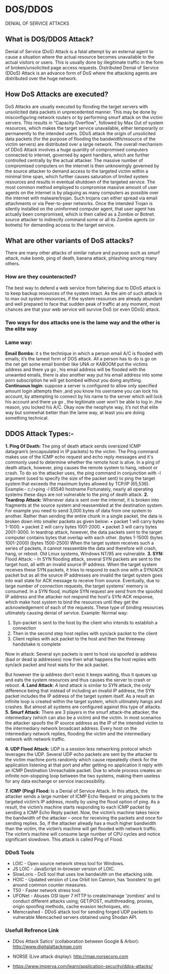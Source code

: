 # DOS/DDOS

DENIAL OF SERVICE ATTACKS

## What is DOS/DDOS Attack?
Denial of Service (DoS) Attack is a fatal attempt by an external agent to cause a situation where the actual resource becomes unavailable to the actual visitors or users. This is usually done by illegitimate traffic in the form of broken/unsolicited page access requests.
Distributed Denial of Service (DDoS) Attack is an advance form of DoS where the attacking agents are distributed over the huge network.

## How DoS Attacks are executed?
DoS Attacks are usually executed by flooding the target servers with unsolicited data packets in unprecedented manner. This may be done by misconfiguring network routers or by performing smurf attack on the victim servers. This results in “Capacity Overflow‟, followed by Max Out of system resources, which makes the target service unavailable, either temporarily or permanently to the intended users. 
DDoS attack the origin of unsolicited data packets (for the purpose of flooding the bandwidth/resource of the victim servers) are distributed over a large network. The overall mechanism of DDoS Attack involves a huge quantity of compromised computers connected to internet, governed by agent handlers, which are further controlled centrally by the actual attacker.
The massive number of compromised computers on the internet is then unknowingly governed by the source attacker to demand access to the targeted victim within a minimal time span, which further causes saturation of limited system resources and results in eventual shutdown of the targeted service.
The most common method employed to compromise massive amount of user agents on the internet is by plaguing as many computers as possible over the internet with malware/trojan. Such trojans can either spread via email attachments or via Peer-to-peer networks. Once the intended Trojan is silently installed on the uninformed computer agent, that user agent has actually been compromised, which is then called as a Zombie or Botnet. source attacker to indirectly command some or all its Zombie agents (or botnets) for demanding access to the target service.
## What are other variants of DoS attacks?
There are many other attacks of similar nature and purpose such as smurf attack, nuke bomb, ping of death, banana attack, phlashing among many others.
### How are they counteracted?
The best way to defend a web service from faltering due to DDoS attack is to keep backup resources of the system intact. As the aim of such attack is to max out system resources, if the system resources are already abundant and well prepared to face that sudden peak of traffic at any moment, most chances are that your web service will survive DoS (or even DDoS) attack.
### Two ways for dos attacks one is the lame way and the other is the elite way
### Lame way:
**Email Bombs:** it s the technique in which a person email A/C is flooded with emails; it’s the lamest form of DOS attack. All a person has to do is go on the net get some email bomber like UNA or KABOOM put the victims address and there ya go , his email address will be flooded with the unwanted emails, there is also another way put his email address into some porn subscription he will get bombed without you doing anything.
**Continuous login:** suppose a server is configured to allow only specified amount login attempts then ,and you know his username you can lock his account, by attempting to connect by his name to the server which will lock his account and there ya go , the legitimate user won’t be able to log in ,the reason, you locked his A/C.
Okay now the neophyte way, it’s not that elite way but somewhat better than the lame way, at least you are doing something technical.

## DDOS Attack Types:-
**1. Ping Of Death:** The ping of death attack sends oversized ICMP datagram’s (encapsulated in IP packets) to the victim. The Ping command makes use of the ICMP echo request and echo reply messages and it's commonly used to determine whether the remote host is alive. In a ping of death attack, however, ping causes the remote system to hang, reboot or crash. To do so the attacker uses, the ping command in conjunction with -l argument (used to specify the size of the packet sent) to ping the target system that exceeds the maximum bytes allowed by TCP/IP (65,536). Example:- c:/>ping -l 65540 hostname Fortunately, nearly all operating systems these days are not vulnerable to the ping of death attack.
**2. Teardrop Attack:** Whenever data is sent over the internet, it is broken into fragments at the source system and reassembled at the destination system. For example you need to send 3,000 bytes of data from one system to another. Rather than sending the entire chunk in a single packet, the data is broken down into smaller packets as given below:
•	packet 1 will carry bytes 1-1000.
•	packet 2 will carry bytes 1001-2000.
•	packet 3 will carry bytes 2001-3000.
In teardrop attack, however, the data packets sent to the target computer contains bytes that overlap with each other.
(bytes 1-1500) (bytes 1001-2000) (bytes 1500-2500)
When the target system receives such a series of packets, it cannot reassemble the data and therefore will crash, hang, or reboot. Old Linux systems, Windows NT/95 are vulnerable.	
**3. SYN:** Flood Attack: - In SYN flooding attack, several SYN packets are sent to the target host, all with an invalid source IP address. When the target system receives these SYN packets, it tries to respond to each one with a SYN/ACK packet but as all the source IP addresses are invalid the target system goes into wait state for ACK message to receive from source. Eventually, due to large number of connection requests, the target systems' memory is consumed. In a SYN flood, multiple SYN request are send from the spoofed IP address and the attacker not respond the host's SYN-ACK response, which make host system to bind the resources until they get the acknowledgement of each of the requests. These type of binding resources ultimately causing denial of service.
Example:
Normal way:
1.	Syn-packet is sent to the host by the client who intends to establish a connection
2.	Then in the second step host replies with syn/ack packet to the client
3.	Client replies with ack packet to the host and then the threeway handshake is complete

Now in attack:
Several syn packets is sent to host via spoofed ip address (bad or dead ip addresses) now then what happens the host replies with syn/ack packet and host waits for the ack packet.

But however the ip address don’t exist it keeps waiting, thus it queues up and eats the system resources and thus causes the server to crash or reboot.
**4. Land Attack:** A land attack is similar to SYN attack, the only difference being that instead of including an invalid IP address, the SYN packet includes the IP address of the target system itself. As a result an infinite loop is created within the target system, which ultimately hangs and crashes. But almost all systems are configured against this type of attacks.
**5. Smurf Attack:** There are 3 players in the smurf attack–the attacker, the intermediary (which can also be a victim) and the victim. In most scenarios the attacker spoofs the IP source address as the IP of the intended victim to the intermediary network broadcast address. Every host on the intermediary network replies, flooding the victim and the intermediary network with network traffic.
 
**6. UDP Flood Attack:** UDP is a session less networking protocol which leverages the UDP. Several UDP echo packets are sent by the attacker to the victim machine ports randomly which cause repeatedly check for the application listening at that port and after getting no application it reply with an ICMP Destination Unreachable packet. Due to whole process creates an infinite non-stopping loop between the two systems, making them useless for any data exchange or service inaccessibility.

**7. ICMP (Ping) Flood:** Is a Denial of Service Attack. In this attack, the attacker sends a large number of ICMP Echo Request or ping packets to the targeted victim’s IP address, mostly by using the flood option of ping. As a result, the victim’s machine starts responding to each ICMP packet by sending a ICMP Echo Reply packet.
Now, the victim’s machine takes twice the bandwidth of the attacker – once for receiving the packets and once for sending replies. So, if the attacker already has a much higher bandwidth than the victim, the victim’s machine will get flooded with network traffic. The victim’s machine will consume large number of CPU cycles and notice significant slowdown. This attack is called Ping of Flood.


### DDoS Tools
- LOIC - Open source network stress tool for Windows.
- JS LOIC - JavaScript in-browser version of LOIC.
- SlowLoris - DoS tool that uses low bandwidth on the attacking side.
- HOIC - Updated version of Low Orbit Ion Cannon, has 'boosters' to get around common counter measures.
- T50 - Faster network stress tool.
- UFONet - Abuses OSI layer 7 HTTP to create/manage 'zombies' and to conduct different attacks using; GET/POST, multithreading, proxies, origin spoofing methods, cache evasion techniques, etc.
- Memcrashed - DDoS attack tool for sending forged UDP packets to vulnerable Memcached servers obtained using Shodan API.

### Usefull Refrence Link

- DDos Attack Satics’ (collaboration between Google & Arbor): http://www.digitalattackmap.com
- NORSE (Live attack display): http://map.norsecorp.com

- https://www.imperva.com/learn/application-security/ddos-attacks/

